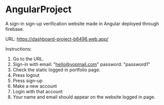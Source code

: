 # AngularProject
A sign-in sign-up verification website made in Angular deployed through firebase.

URL: https://dashboard-project-b6496.web.app/

Instructions:
1. Go to the URL.
2. Sign-in with email: "hello@yopmail.com" password: "password1"
3. Check the static logged in portfolio page.
4. Press logout
5. Press sign-up
6. Make a new account
7. Login with that account
8. Your name and email should appear on the website logged in page.

